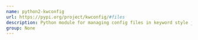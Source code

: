 ```yaml
---
name: python2-kwconfig
url: https://pypi.org/project/kwconfig/#files
description: Python module for managing config files in keyword style json format. URL : https://pypi.org/project/kwconfig/#files Groups : None
group: None
---
```

